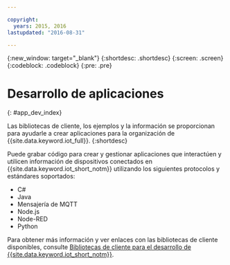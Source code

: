 ```yaml
---

copyright:
  years: 2015, 2016
lastupdated: "2016-08-31"

---
```


{:new_window: target="_blank"}
{:shortdesc: .shortdesc}
{:screen: .screen}
{:codeblock: .codeblock}
{:pre: .pre}

# Desarrollo de aplicaciones
{: #app_dev_index}

Las bibliotecas de cliente, los ejemplos y la información se proporcionan para ayudarle a crear aplicaciones para la organización de {{site.data.keyword.iot_full}}.
{:shortdesc}

Puede grabar código para crear y gestionar aplicaciones que interactúen y utilicen información de dispositivos conectados en {{site.data.keyword.iot_short_notm}} utilizando los siguientes protocolos y estándares soportados:

- C#
- Java
- Mensajería de MQTT
- Node.js
- Node-RED
- Python

Para obtener más información y ver enlaces con las bibliotecas de cliente disponibles, consulte [Bibliotecas de cliente para el desarrollo de {{site.data.keyword.iot_short_notm}}](../iot_platform_client_lib.html).
